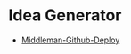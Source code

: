 # Idea Generator






* [Middleman-Github-Deploy](https://github.com/hovancik/middleman-github-deploy)
